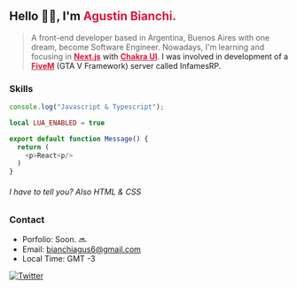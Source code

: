 ## Hello 👋🏼, I&apos;m <span style="font-weight: bold; color: crimson;">Agustin Bianchi<span/>.

> A front-end developer based in Argentina, Buenos Aires with one dream, become Software Engineer. Nowadays, I&apos;m learning and focusing in <a href="https://nextjs.org/" _target="_BLANK" style="font-weight: bold; color: crimson;">Next.js<a/> with <a href="https://chakra-ui.com/" _target="_BLANK" style="font-weight: bold; color: crimson;">Chakra UI<a/>. I was involved in development of a <a href="https://fivem.net/" _target="_BLANK" style="font-weight: bold; color: crimson;">FiveM<a/> (GTA V Framework) server called InfamesRP.

### Skills

```js
console.log("Javascript & Typescript");
```

```lua
local LUA_ENABLED = true
```

```js
export default function Message() {
  return (
    <p>React<p/>
  )
}
```

###### I have to tell you? Also HTML & CSS

### Contact

* Porfolio: Soon. 🔜
* Email: <a style="font-weight: bold; color: crimson;">bianchiagus6@gmail.com<a/>
* Local Time: GMT -3

[![Twitter](https://img.shields.io/twitter/follow/agustinbn_?logo=twitter&logoColor=white&color=crimson&label=Twitter&style=for-the-badge)](https://twitter.com/agustinbn_)